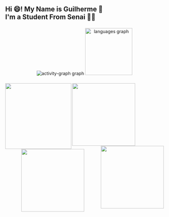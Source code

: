 <h2 align="left">Hi 😄! My Name is Guilherme 💙<br>I'm a Student From Senai 🌊💧</h2>

###

<div align="center">
  <img src="https://github-readme-activity-graph.vercel.app/graph?username=guiconst&area=true&hide_border=true&hide_title=true&theme=tokyo-night&bg_color=0D1B2A&color=E0F7FA&line=4DD0E1&point=00BCD4&area_color=1976D2&radius=10000" height="" alt="activity-graph graph"  />
  <img src="https://github-readme-stats.vercel.app/api/top-langs?username=guiconst&locale=en&hide_title=false&layout=compact&card_width=320&langs_count=5&theme=tokyonight&hide_border=true" height="150" alt="languages graph"  />
</div>

###

<img align="left" height="210" src="https://i.pinimg.com/originals/82/55/76/82557684345813be1cf7fcc37f515a75.gif"  />

###

<img align="left" height="200" src="https://i.pinimg.com/736x/54/54/9a/54549a56049fecd9d6d51406dc56785c.jpg"  />

###

<img align="right" height="200" src="https://i.pinimg.com/originals/cb/48/b3/cb48b3df96f52c8d72212a0dff67c94d.gif"  />

###

<div align="center">
  <img height="200" src="https://i.pinimg.com/736x/8b/a2/87/8ba2877f4f61f3277f6cfe9996707386.jpg"  />
</div>

###

<br clear="both">

###
